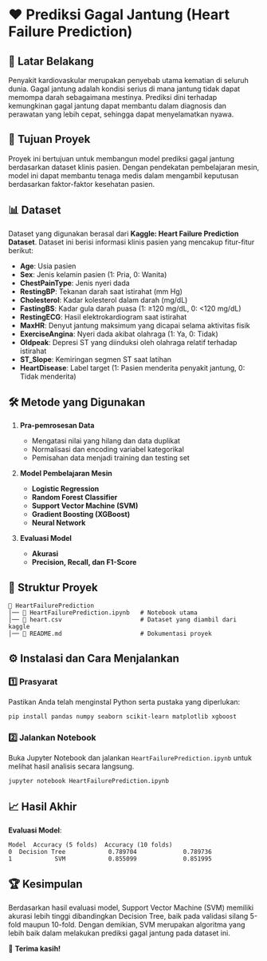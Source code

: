 # ❤️ Prediksi Gagal Jantung (Heart Failure Prediction)

## 📖 Latar Belakang

Penyakit kardiovaskular merupakan penyebab utama kematian di seluruh dunia. Gagal jantung adalah kondisi serius di mana jantung tidak dapat memompa darah sebagaimana mestinya. Prediksi dini terhadap kemungkinan gagal jantung dapat membantu dalam diagnosis dan perawatan yang lebih cepat, sehingga dapat menyelamatkan nyawa.

## 🎯 Tujuan Proyek

Proyek ini bertujuan untuk membangun model prediksi gagal jantung berdasarkan dataset klinis pasien. Dengan pendekatan pembelajaran mesin, model ini dapat membantu tenaga medis dalam mengambil keputusan berdasarkan faktor-faktor kesehatan pasien.

## 📊 Dataset

Dataset yang digunakan berasal dari **Kaggle: Heart Failure Prediction Dataset**. Dataset ini berisi informasi klinis pasien yang mencakup fitur-fitur berikut:

- **Age**: Usia pasien
- **Sex**: Jenis kelamin pasien (1: Pria, 0: Wanita)
- **ChestPainType**: Jenis nyeri dada
- **RestingBP**: Tekanan darah saat istirahat (mm Hg)
- **Cholesterol**: Kadar kolesterol dalam darah (mg/dL)
- **FastingBS**: Kadar gula darah puasa (1: ≥120 mg/dL, 0: <120 mg/dL)
- **RestingECG**: Hasil elektrokardiogram saat istirahat
- **MaxHR**: Denyut jantung maksimum yang dicapai selama aktivitas fisik
- **ExerciseAngina**: Nyeri dada akibat olahraga (1: Ya, 0: Tidak)
- **Oldpeak**: Depresi ST yang diinduksi oleh olahraga relatif terhadap istirahat
- **ST\_Slope**: Kemiringan segmen ST saat latihan
- **HeartDisease**: Label target (1: Pasien menderita penyakit jantung, 0: Tidak menderita)

## 🛠️ Metode yang Digunakan

1. **Pra-pemrosesan Data**

   - Mengatasi nilai yang hilang dan data duplikat
   - Normalisasi dan encoding variabel kategorikal
   - Pemisahan data menjadi training dan testing set

2. **Model Pembelajaran Mesin**

   - **Logistic Regression**
   - **Random Forest Classifier**
   - **Support Vector Machine (SVM)**
   - **Gradient Boosting (XGBoost)**
   - **Neural Network**

3. **Evaluasi Model**

   - **Akurasi**
   - **Precision, Recall, dan F1-Score**

## 📂 Struktur Proyek

```
📁 HeartFailurePrediction
│── 📄 HeartFailurePrediction.ipynb   # Notebook utama
│── 📄 heart.csv                      # Dataset yang diambil dari kaggle
│── 📄 README.md                      # Dokumentasi proyek
```

## ⚙️ Instalasi dan Cara Menjalankan

### 1️⃣ Prasyarat

Pastikan Anda telah menginstal Python serta pustaka yang diperlukan:

```bash
pip install pandas numpy seaborn scikit-learn matplotlib xgboost
```

### 2️⃣ Jalankan Notebook

Buka Jupyter Notebook dan jalankan `HeartFailurePrediction.ipynb` untuk melihat hasil analisis secara langsung.

```bash
jupyter notebook HeartFailurePrediction.ipynb
```

## 📈 Hasil Akhir
**Evaluasi Model**:
  ```
  Model  Accuracy (5 folds)  Accuracy (10 folds)
  0  Decision Tree            0.789704             0.789736
  1            SVM            0.855099             0.851995
  ```

## 🏆 Kesimpulan

Berdasarkan hasil evaluasi model, Support Vector Machine (SVM) memiliki akurasi lebih tinggi dibandingkan Decision Tree, baik pada validasi silang 5-fold maupun 10-fold. Dengan demikian, SVM merupakan algoritma yang lebih baik dalam melakukan prediksi gagal jantung pada dataset ini.


🚀 **Terima kasih!**

